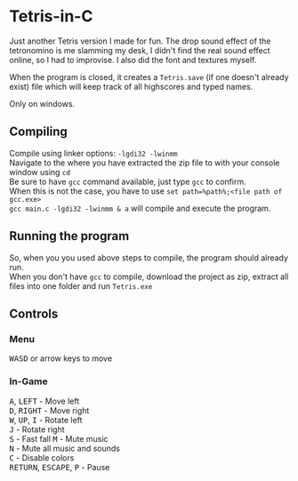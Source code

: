# Tetris-in-C

Just another Tetris version I made for fun.
The drop sound effect of the tetronomino is me slamming my desk, I didn't find the real sound effect online, so I had to improvise. I also did the font and textures myself.

When the program is closed, it creates a `Tetris.save` (if one doesn't already exist) file which will keep track of all highscores and typed names.

Only on windows.

## Compiling
Compile using linker options: `-lgdi32 -lwinmm` <br>
Navigate to the where you have extracted the zip file to with your console window using `cd` <br>
Be sure to have `gcc` command available, just type `gcc` to confirm. <br>
When this is not the case, you have to use `set path=%path%;<file path of gcc.exe>` <br>
`gcc main.c -lgdi32 -lwinmm & a` will compile and execute the program.

## Running the program
So, when you you used above steps to compile, the program should already run. <br>
When you don't have `gcc` to compile, download the project as zip, extract all files into one folder and run `Tetris.exe`


## Controls
### Menu
<kbd>W</kbd><kbd>A</kbd><kbd>S</kbd><kbd>D</kbd> or arrow keys to move
### In-Game
<kbd>A</kbd>, <kbd>LEFT</kbd> - Move left <br>
<kbd>D</kbd>, <kbd>RIGHT</kbd> - Move right <br>
<kbd>W</kbd>, <kbd>UP</kbd>, <kbd>I</kbd> - Rotate left <br>
<kbd>J</kbd> - Rotate right <br>
<kbd>S</kbd> - Fast fall
<kbd>M</kbd> - Mute music <br>
<kbd>N</kbd> - Mute all music and sounds <br>
<kbd>C</kbd> - Disable colors <br>
<kbd>RETURN</kbd>, <kbd>ESCAPE</kbd>, <kbd>P</kbd> - Pause


